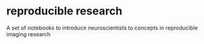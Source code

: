 # reproducible research

A set of notebooks to introduce neuroscientists to concepts in reproducible imaging research
